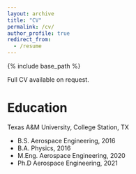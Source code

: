 ```yaml
---
layout: archive
title: "CV"
permalink: /cv/
author_profile: true
redirect_from:
  - /resume
---
```


{% include base_path %}

Full CV available on request. 

Education
======
Texas A&M University, College Station, TX
* B.S. Aerospace Engineering, 2016
* B.A. Physics, 2016
* M.Eng. Aerospace Engineering, 2020
* Ph.D Aerospace Engineering, 2021


